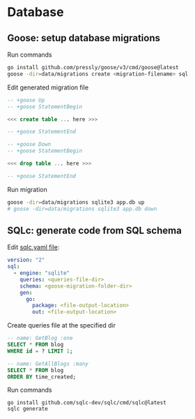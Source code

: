 # Database

## Goose: setup database migrations

Run commands

```bash
go install github.com/pressly/goose/v3/cmd/goose@latest
goose -dir=data/migrations create <migration-filename> sql
```

Edit generated migration file

```sql
-- +goose Up
-- +goose StatementBegin

<<< create table ... here >>>

-- +goose StatementEnd

-- +goose Down
-- +goose StatementBegin

<<< drop table ... here >>>

-- +goose StatementEnd
```

Run migration

```bash
goose -dir=data/migrations sqlite3 app.db up
# goose -dir=data/migrations sqlite3 app.db down
```

## SQLc: generate code from SQL schema

Edit [sqlc.yaml file](./../sqlc.yaml):

```yml
version: "2"
sql:
  - engine: "sqlite"
    queries: <queries-file-dir>
    schema: <goose-migration-folder-dir>
    gen:
      go:
        package: <file-output-location>
        out: <file-output-location>

```

Create queries file at the specified dir

```sql
-- name: GetBlog :one
SELECT * FROM blog 
WHERE id = ? LIMIT 1;

-- name: GetAllBlogs :many
SELECT * FROM blog 
ORDER BY time_created;

```

Run commands

```
go install github.com/sqlc-dev/sqlc/cmd/sqlc@latest
sqlc generate
```